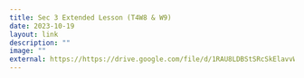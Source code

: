 ```yaml
---
title: Sec 3 Extended Lesson (T4W8 & W9)
date: 2023-10-19
layout: link
description: ""
image: ""
external: https://https://drive.google.com/file/d/1RAU8LDBStSRcSkElavvWZKSI74wiF221/view?usp=sharing
---
```

